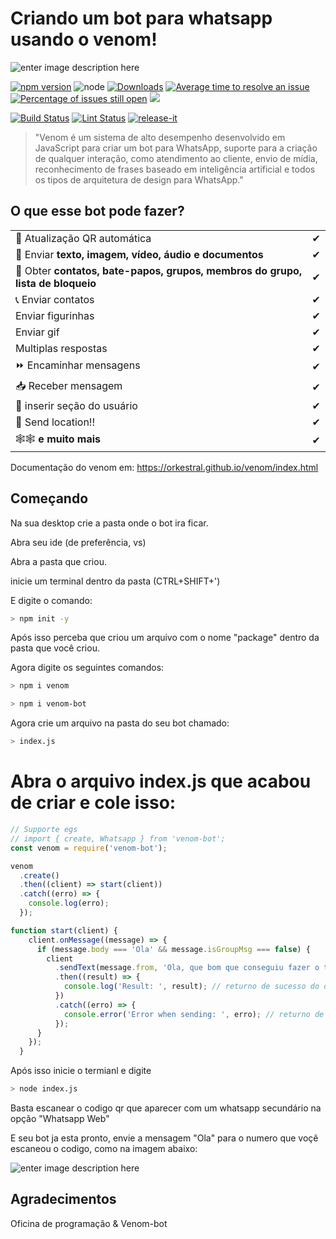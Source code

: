 # Criando um bot para whatsapp usando o venom!

![enter image description here](https://ilovecode.com.br/wp-content/uploads/2018/12/Sem-t%C3%ADtulo-1.png)

[![npm version](https://img.shields.io/npm/v/venom-bot.svg?color=green)](https://www.npmjs.com/package/venom-bot)
![node](https://img.shields.io/node/v/venom-bot)
[![Downloads](https://img.shields.io/npm/dm/venom-bot.svg)](https://www.npmjs.com/package/venom-bot)
[![Average time to resolve an issue](http://isitmaintained.com/badge/resolution/orkestral/venom.svg)](http://isitmaintained.com/project/orkestral/venom 'Average time to resolve an issue')
[![Percentage of issues still open](http://isitmaintained.com/badge/open/orkestral/venom.svg)](http://isitmaintained.com/project/orkestral/venom 'Percentage of issues still open')
<a href="https://discord.gg/qCJ95FVbzR"><img src="https://img.shields.io/discord/772885202351292426?color=blueviolet&label=discord&style=flat" /></a>

[![Build Status](https://img.shields.io/github/workflow/status/orkestral/venom/build.svg)](https://github.com/orkestral/venom/actions)
[![Lint Status](https://img.shields.io/github/workflow/status/orkestral/venom/lint.svg?label=lint)](https://github.com/orkestral/venom/actions)
[![release-it](https://img.shields.io/badge/%F0%9F%93%A6%F0%9F%9A%80-release--it-e10079.svg)](https://github.com/release-it/release-it)

> "Venom é um sistema de alto desempenho desenvolvido em JavaScript para criar um bot para WhatsApp, suporte para a criação de qualquer interação, como atendimento ao cliente, envio de mídia, reconhecimento de frases baseado em inteligência artificial e todos os tipos de arquitetura de design para WhatsApp."

## O que esse bot pode fazer?

|                                                            |     |
| ---------------------------------------------------------- | --- |
| 🚻 Atualização QR automática                                   | ✔   |
| 📁 Enviar **texto, imagem, vídeo, áudio e documentos**                | ✔   |
| 👥 Obter **contatos, bate-papos, grupos, membros do grupo, lista de bloqueio** | ✔   |
| 📞 Enviar contatos                                             | ✔   |
| Enviar figurinhas                                              | ✔   |
| Enviar gif                                                 | ✔   |
| Multiplas respostas                                    | ✔   |
| ⏩ Encaminhar mensagens                                      | ✔   |
| 📥 Receber mensagem                                          | ✔   |
| 👤 inserir seção do usuário                                      | ✔   |
| 📍 Send location!!                                         | ✔   |
| 🕸🕸 **e muito mais**                                       | ✔   |

Documentação do venom em: https://orkestral.github.io/venom/index.html

## Começando

Na sua desktop crie a pasta onde o bot ira ficar.

Abra seu ide (de preferência, vs)

Abra a pasta que criou.

inicie um terminal dentro da pasta (CTRL+SHIFT+')

E digite o comando:

```bash
> npm init -y
```
Após isso perceba que criou um arquivo com o nome "package" dentro da pasta que você criou.

Agora digite os seguintes comandos:

```bash
> npm i venom
```
```bash
> npm i venom-bot
```

Agora crie um arquivo na pasta do seu bot chamado:
```bash
> index.js
```

# Abra o arquivo index.js que acabou de criar e cole isso: 

```javascript
// Supporte egs
// import { create, Whatsapp } from 'venom-bot';
const venom = require('venom-bot');

venom
  .create()
  .then((client) => start(client))
  .catch((erro) => {
    console.log(erro);
  });

function start(client) {
    client.onMessage((message) => {
      if (message.body === 'Ola' && message.isGroupMsg === false) {
        client
          .sendText(message.from, 'Ola, que bom que conseguiu fazer o tutorial, Dark fica feliz.')
          .then((result) => {
            console.log('Result: ', result); // returno de sucesso do objeto
          })
          .catch((erro) => {
            console.error('Error when sending: ', erro); // returno de erro do objeto
          });
      }
    });
  }

```

Após isso inicie o termianl e digite 
```bash
> node index.js
```

Basta escanear o codigo qr que aparecer com um whatsapp secundário na opção "Whatsapp Web"

E seu bot ja esta pronto, envie a mensagem "Ola" para o numero que voçê escaneou o codigo, como na imagem abaixo:

![enter image description here](https://i.ibb.co/x1wpd5q/Whats-App-Image-2021-04-28-at-05-26-58.jpg)

## Agradecimentos

Oficina de programação & Venom-bot
